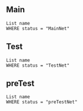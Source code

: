 ## Main 
```dataview
List name
WHERE status = "MainNet"
```


## Test
```dataview
List name
WHERE status = "TestNet"
```


## preTest
```dataview
List name
WHERE status = "preTestNet"
```